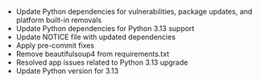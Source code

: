 * Update Python dependencies for vulnerabilities, package updates, and platform built-in removals
* Update Python dependencies for Python 3.13 support
* Update NOTICE file with updated dependencies
* Apply pre-commit fixes
* Remove beautifulsoup4 from requirements.txt
* Resolved app issues related to Python 3.13 upgrade
* Update Python version for 3.13